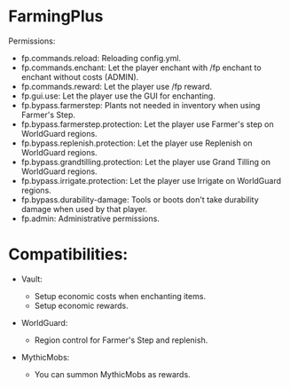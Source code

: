 # FarmingPlus
Permissions:
  - fp.commands.reload: Reloading config.yml.
  - fp.commands.enchant: Let the player enchant with /fp enchant to enchant without costs (ADMIN).
  - fp.commands.reward: Let the player use /fp reward.
  - fp.gui.use: Let the player use the GUI for enchanting.
  - fp.bypass.farmerstep: Plants not needed in inventory when using Farmer's Step.
  - fp.bypass.farmerstep.protection: Let the player use Farmer's step on WorldGuard regions. 
  - fp.bypass.replenish.protection: Let the player use Replenish on WorldGuard regions.
  - fp.bypass.grandtilling.protection: Let the player use Grand Tilling on WorldGuard regions.
  - fp.bypass.irrigate.protection: Let the player use Irrigate on WorldGuard regions.
  - fp.bypass.durability-damage: Tools or boots don't take durability damage when used by that player.
  - fp.admin: Administrative permissions.

# Compatibilities:
- Vault:
  - Setup economic costs when enchanting items.
  - Setup economic rewards.

- WorldGuard:
  - Region control for Farmer's Step and replenish.

- MythicMobs:
  - You can summon MythicMobs as rewards.